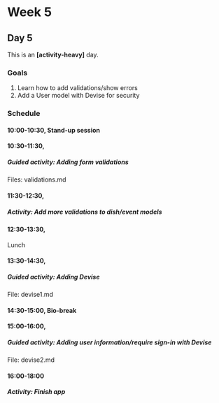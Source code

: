 # Week 5
## Day 5
This is an **[activity-heavy]** day.

### Goals
1. Learn how to add validations/show errors
2. Add a User model with Devise for security

### Schedule
#### 10:00-10:30, Stand-up session

#### 10:30-11:30,
##### Guided activity: Adding form validations
Files: validations.md

#### 11:30-12:30,
##### Activity: Add more validations to dish/event models

#### 12:30-13:30,
Lunch

#### 13:30-14:30,
##### Guided activity: Adding Devise
File: devise1.md

#### 14:30-15:00, Bio-break

#### 15:00-16:00,
##### Guided activity: Adding user information/require sign-in with Devise
File: devise2.md

#### 16:00-18:00
##### Activity: Finish app
